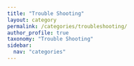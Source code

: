 ```yaml
---
title: "Trouble Shooting"
layout: category
permalink: /categories/troubleshooting/
author_profile: true
taxonomy: "Trouble Shooting"
sidebar:
  nav: "categories"
---
```

